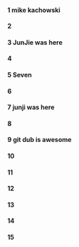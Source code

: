 #### 1 mike kachowski
#### 2
#### 3 JunJie was here
#### 4
#### 5 Seven
#### 6
#### 7 junji was here
#### 8
#### 9 git dub is awesome 
#### 10
#### 11
#### 12
#### 13
#### 14
#### 15